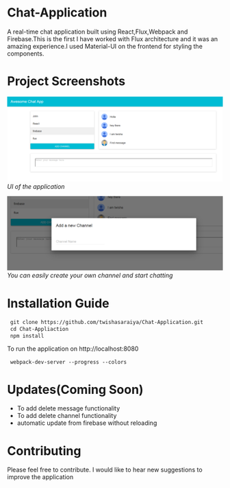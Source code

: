 # Chat-Application
A real-time chat application built using React,Flux,Webpack and Firebase.This is the first I have worked with Flux architecture and it was an amazing experience.I used Material-UI on the frontend for styling the components.

# Project Screenshots
![Chat App](https://github.com/twishasaraiya/Chat-Application/blob/master/chat-app.png)
   *UI of the application*

![Add channel](https://github.com/twishasaraiya/Chat-Application/blob/master/Add-new-channel.png)
*You can easily create your own channel and start chatting*

# Installation Guide

```
 git clone https://github.com/twishasaraiya/Chat-Application.git
 cd Chat-Appliaction
 npm install
```

To run the application on http://localhost:8080

```
 webpack-dev-server --progress --colors
```

# Updates(Coming Soon)
 - To add delete message functionality
 - To add delete channel functionality
 - automatic update from firebase without reloading
 
# Contributing
  Please feel free to contribute. I would like to hear new suggestions to improve the application
